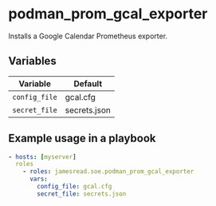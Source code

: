 # podman_prom_gcal_exporter

Installs a Google Calendar Prometheus exporter.
## Variables
| Variable | Default |
|----------|---------|
| `config_file` | gcal.cfg |
| `secret_file` | secrets.json |


## Example usage in a playbook

```yaml
- hosts: [myserver]
  roles
    - roles: jamesread.soe.podman_prom_gcal_exporter
      vars:
        config_file: gcal.cfg
        secret_file: secrets.json
```
